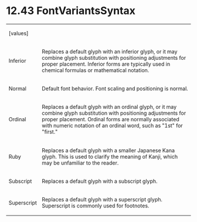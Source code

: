 <html dir="LTR" xmlns:mshelp="http://msdn.microsoft.com/mshelp" xmlns:ddue="http://ddue.schemas.microsoft.com/authoring/2003/5" xmlns:xlink="http://www.w3.org/1999/xlink" xmlns:tool="http://www.microsoft.com/tooltip"><body><input type="hidden" id="userDataCache" class="userDataStyle"><input type="hidden" id="hiddenScrollOffset"><img id="dropDownImage" style="display:none; height:0; width:0;" src="../local/drpdown.gif"><img id="dropDownHoverImage" style="display:none; height:0; width:0;" src="../local/drpdown_orange.gif"><img id="collapseImage" style="display:none; height:0; width:0;" src="../local/collapse.gif"><img id="expandImage" style="display:none; height:0; width:0;" src="../local/exp.gif"><img id="collapseAllImage" style="display:none; height:0; width:0;" src="../local/collall.gif"><img id="expandAllImage" style="display:none; height:0; width:0;" src="../local/expall.gif"><img id="copyImage" style="display:none; height:0; width:0;" src="../local/copycode.gif"><img id="copyHoverImage" style="display:none; height:0; width:0;" src="../local/copycodeHighlight.gif"><div id="header"><h1 class="heading">12.43 FontVariantsSyntax</h1></div><div id="mainSection"><div id="mainBody"><div id="allHistory" class="saveHistory" onsave="saveAll()" onload="loadAll()"></div>
			<div id="sectionSection0" class="section" name="collapseableSection"><content xmlns="http://ddue.schemas.microsoft.com/authoring/2003/5" xmlns:wsd="http://wsdev.schemas.microsoft.com/authoring/2008/2" xmlns:msxsl="urn:schemas-microsoft-com:xslt" xmlns:script="urn:script" xmlns:build="urn:build">
				</content></div><div id="sectionSection1" class="section" name="collapseableSection"><content xmlns="http://ddue.schemas.microsoft.com/authoring/2003/5" xmlns:wsd="http://wsdev.schemas.microsoft.com/authoring/2008/2" xmlns:msxsl="urn:schemas-microsoft-com:xslt" xmlns:script="urn:script" xmlns:build="urn:build">
					<p xmlns=""><b></b></p><table class="ProtocolAuthoredTable" xmlns=""><tr>
								<td>
									<p>[values]</p>
								</td>
								<td>
								</td>
							</tr><tr>
							<td>
								<p>Inferior</p>
							</td>
							<td>
								<p>Replaces a default glyph with an inferior glyph, or it may combine glyph substitution with positioning adjustments for proper placement. Inferior forms are typically used in chemical formulas or mathematical notation.</p>
							</td>
						</tr><tr>
							<td>
								<p>Normal</p>
							</td>
							<td>
								<p>Default font behavior. Font scaling and positioning is normal.</p>
							</td>
						</tr><tr>
							<td>
								<p>Ordinal</p>
							</td>
							<td>
								<p>Replaces a default glyph with an ordinal glyph, or it may combine glyph substitution with positioning adjustments for proper placement. Ordinal forms are normally associated with numeric notation of an ordinal word, such as "1st" for "first."</p>
							</td>
						</tr><tr>
							<td>
								<p>Ruby</p>
							</td>
							<td>
								<p>Replaces a default glyph with a smaller Japanese Kana glyph. This is used to clarify the meaning of Kanji, which may be unfamiliar to the reader.</p>
							</td>
						</tr><tr>
							<td>
								<p>Subscript</p>
							</td>
							<td>
								<p>Replaces a default glyph with a subscript glyph.</p>
							</td>
						</tr><tr>
							<td>
								<p>Superscript</p>
							</td>
							<td>
								<p>Replaces a default glyph with a superscript glyph. Superscript is commonly used for footnotes.</p>
							</td>
						</tr></table>
				</content></div><!--[if gte IE 5]>
			<tool:tip element="languageFilterToolTip" avoidmouse="false"/>
		<![endif]--></div><a name="feedback"></a><span></span></div></body></html>